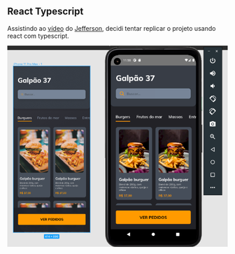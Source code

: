 ## React Typescript

Assistindo ao [vídeo](https://www.youtube.com/watch?v=GrkUDvgan2Y) do [Jefferson](https://www.youtube.com/watch?v=GrkUDvgan2Y), decidi tentar replicar o projeto usando react com typescript.


<img src="Screenshot_1.png" alt="Exemplo" width="auto"/>